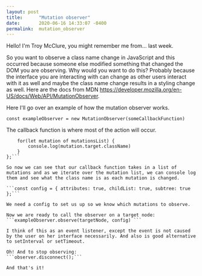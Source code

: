 ```yaml
---
layout: post
title:      "Mutation observer"
date:       2020-06-16 14:33:07 -0400
permalink:  mutation_observer
---
```



Hello! I'm Troy McClure, you might remember me from... last week. 

So you want to observe a class name change in JavaScript and this occurred because someone else modified something that changed the DOM you are observing. Why would you want to do this? Probably because the interface you are interacting with can change as other users interact with it as well and maybe the class name change results in a styling change as well. Here are the docs from MDN https://developer.mozilla.org/en-US/docs/Web/API/MutationObserver.

Here I'll go over an example of how the mutation observer works.

```const exampleObserver = new MutationObserver(someCallbackFunction)```

The callback function is where most of the action will occur.

```const someCallbackFunction = function(mutationsList) {
    for(let mutation of mutationsList) {
        console.log(mutation.target.className)        
    }
};```

So now we can see that our callback function takes in a list of mutations and as we iterate over the mutation list, we can console log them and see what the class name is as each mutation is changed.

```const config = { attributes: true, childList: true, subtree: true };```

We need a config to set us up so we know which mutations to observe.

Now we are ready to call the observer on a target node:
```exampleObserver.observe(targetNode, config) ```

I think of this as an event listener, except the event is not caused by the user on her interface necessarily. And also is good alternative to setInterval or setTimeout.

Oh! And to stop observing:
```observer.disconnect();```

And that's it!
